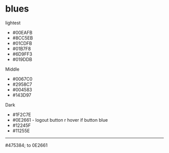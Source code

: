 # blues

lightest

- #00EAFB
- #8CC5EB
- #01CDFB
- #01B7F8
- #6D9FF3
- #019DDB

Middle

- #0067C0
- #2958C7
- #004583
- #143D97

Dark

- #1F2C7E
- #0E2661 - logout button r hover if button blue
- #12245F
- #11255E

---

#475384; to 0E2661
